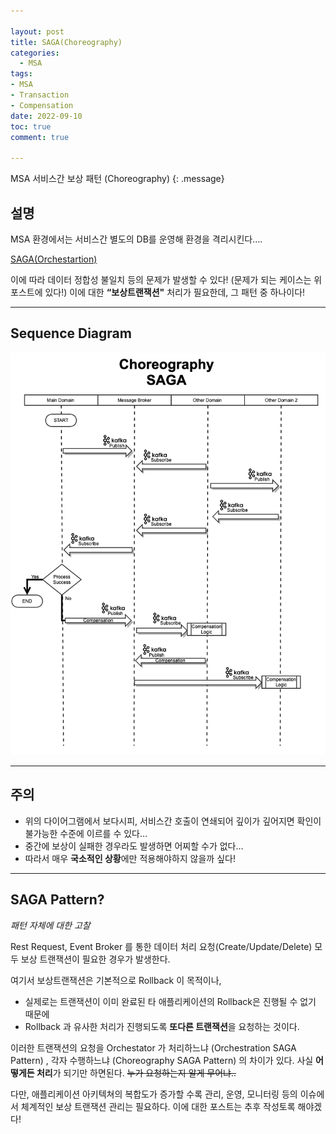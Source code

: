 ```yaml
---

layout: post
title: SAGA(Choreography)
categories:
  - MSA
tags:
- MSA
- Transaction
- Compensation
date: 2022-09-10
toc: true
comment: true

---
```


MSA 서비스간 보상 패턴 (Choreography)
{: .message}

## 설명

MSA 환경에서는 서비스간 별도의 DB를 운영해 환경을 격리시킨다….

[SAGA(Orchestartion)](https://leejyeon.github.io/msa/2022/09/03/SAGA(Orchestration)/)

이에 따라 데이터 정합성 불일치 등의 문제가 발생할 수 있다! (문제가 되는 케이스는 위 포스트에 있다!)
이에 대한 **“보상트랜잭션"** 처리가 필요한데, 그 패턴 중 하나이다!

---

## Sequence Diagram

![SAGA(Choreography)](/assets/img/SAGA(Choreography).png)

---

## 주의

- 위의 다이어그램에서 보다시피, 서비스간 호출이 연쇄되어 깊이가 깊어지면 확인이 불가능한 수준에 이르를 수 있다…
- 중간에 보상이 실패한 경우라도 발생하면 어찌할 수가 없다…
- 따라서 매우 **국소적인 상황**에만 적용해야하지 않을까 싶다!

---

## SAGA Pattern?

*패턴 자체에 대한 고찰*

Rest Request, Event Broker 를 통한 데이터 처리 요청(Create/Update/Delete) 모두 보상 트랜잭션이 필요한 경우가 발생한다.

여기서 보상트랜잭션은 기본적으로 Rollback 이 목적이나,

- 실제로는 트랜잭션이 이미 완료된 타 애플리케이션의 Rollback은 진행될 수 없기 때문에
- Rollback 과 유사한 처리가 진행되도록 **또다른 트랜잭션**을 요청하는 것이다.

이러한 트랜잭션의 요청을 Orchestator 가 처리하느냐 (Orchestration SAGA Pattern) , 각자 수행하느냐 (Choreography SAGA Pattern) 의 차이가 있다. 사실 **어떻게든 처리**가 되기만 하면된다. ~~누가 요청하는지 알게 무어냐..~~

다만, 애플리케이션 아키텍쳐의 복합도가 증가할 수록 관리, 운영, 모니터링 등의 이슈에서 체계적인 보상 트랜잭션 관리는 필요하다. 이에 대한 포스트는 추후 작성토록 해야겠다!